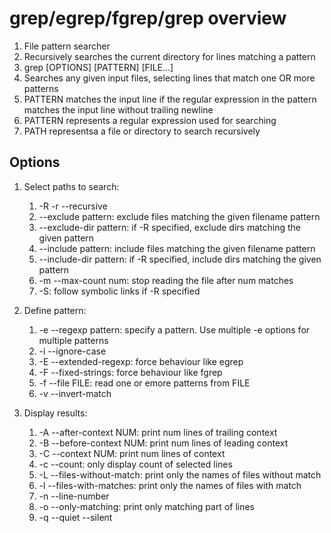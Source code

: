 # grep/egrep/fgrep/grep overview

1. File pattern searcher
1. Recursively searches the current directory for lines matching a pattern
1. grep [OPTIONS] [PATTERN] [FILE...]
1. Searches any given input files, selecting lines that match one OR more patterns
1. PATTERN matches the input line if the regular expression in the pattern
matches the input line without trailing newline
1. PATTERN represents a regular expression used for searching
1. PATH representsa a file or directory to search recursively

## Options

1. Select paths to search:
    1. -R -r --recursive
    1. --exclude pattern: exclude files matching the given filename pattern
    1. --exclude-dir pattern: if -R specified, exclude dirs matching the given pattern
    1. --include pattern: include files matching the given filename pattern
    1. --include-dir pattern: if -R specified, include dirs matching the given pattern
    1. -m --max-count num: stop reading the file after num matches
    1. -S: follow symbolic links if -R specified

1. Define pattern:
    1. -e --regexp pattern: specify a pattern. Use multiple -e options for
    multiple patterns
    1. -i --ignore-case
    1. -E --extended-regexp: force behaviour like egrep
    1. -F --fixed-strings: force behaviour like fgrep
    1. -f --file FILE: read one or emore patterns from FILE
    1. -v --invert-match

1. Display results:
    1. -A --after-context NUM: print num lines of trailing context
    1. -B --before-context NUM: print num lines of leading context
    1. -C --context NUM: print num lines of context
    1. -c --count: only display count of selected lines
    1. -L --files-without-match: print only the names of files without match
    1. -l --files-with-matches: print only the names of files with match
    1. -n --line-number
    1. -o --only-matching: print only matching part of lines
    1. -q --quiet --silent
